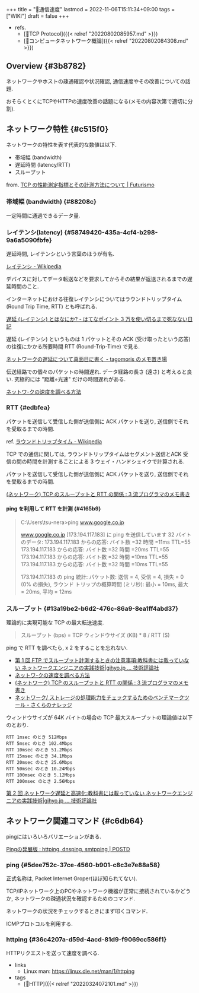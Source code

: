 +++
title = "📝通信速度"
lastmod = 2022-11-06T15:11:34+09:00
tags = ["WIKI"]
draft = false
+++

-   refs.
    -   [📝TCP Protocol]({{< relref "20220802085957.md" >}})
    -   [📝コンピュータネットワーク概論]({{< relref "20220802084308.md" >}})


## Overview {#3b8782}

ネットワークやホストの疎通確認や状況確認, 通信速度やその改善についての話題.

おそらくとくにTCPやHTTPの速度改善の話題になる(メモの内容次第で適切に分割).


## ネットワーク特性 {#c515f0}

ネットワークの特性を表す代表的な数値は以下.

-   帯域幅 (bandwidth)
-   遅延時間 (latency/RTT)
-   スループット

from. [TCP の性能測定指標とその計測方法について | Futurismo](https://futurismo.biz/archives/2626/)


### 帯域幅 (bandwidth) {#88208c}

一定時間に通過できるデータ量.


### レイテンシ(latency) {#58749420-435a-4cf4-b298-9a6a5090fbfe}

遅延時間, レイテンシという言葉のほうが有名.

[レイテンシ - Wikipedia](http://ja.wikipedia.org/wiki/%E3%83%AC%E3%82%A4%E3%83%86%E3%83%B3%E3%82%B7)

デバイスに対してデータ転送などを要求してからその結果が返送されるまでの遅延時間のこと.

インターネットにおける往復レイテンシについてはラウンドトリップタイム (Round Trip Time, RTT) とも呼ばれる.

[遅延 (レイテンシ) とはなにか? - はてなポイント 3 万を使い切るまで死なない日記](http://d.hatena.ne.jp/kawango/20110107)

遅延 (レイテンシ) というものは 1 パケットとその ACK (受け取ったという応答)の往復にかかる所要時間 RTT (Round-Trip-Time) で見る.

[ネットワークの遅延について真面目に書く - tagomoris のメモ置き場](http://d.hatena.ne.jp/tagomoris/20110111/1294763866)

伝送経路での個々のパケットの時間遅れ. データ経路の長さ (遠さ) と考えると良い. 究極的には "距離÷光速" だけの時間遅れがある.

[ネットワ-クの速度を調べる方法](http://www.math.kobe-u.ac.jp/~kodama/tips-net-speed.html)


### RTT {#edbfea}

パケットを送信して受信した側が送信側に ACK パケットを送り, 送信側でそれを受取るまでの時間.

ref. [ラウンドトリップタイム - Wikipedia](http://ja.wikipedia.org/wiki/%E3%83%A9%E3%82%A6%E3%83%B3%E3%83%89%E3%83%88%E3%83%AA%E3%83%83%E3%83%97%E3%82%BF%E3%82%A4%E3%83%A0)

TCP での通信に関しては, ラウンドトリップタイムはセグメント送信とACK 受信の間の時間を計測することによる 3 ウェイ・ハンドシェイクで計算される.

パケットを送信して受信した側が送信側に ACK パケットを送り, 送信側でそれを受取るまでの時間.

[(ネットワーク) TCP のスループットと RTT の関係 : 3 流プログラマのメモ書き](http://jehupc.exblog.jp/15349359)


#### ping を利用して RTT を計測 {#4165b9}

> C:\Users\tsu-nera>ping www.google.co.jp
>
> www.google.co.jp [173.194.117.183] に ping を送信しています 32 バイトのデータ:
> 173.194.117.183 からの応答: バイト数 =32 時間 =11ms TTL=55
> 173.194.117.183 からの応答: バイト数 =32 時間 =20ms TTL=55
> 173.194.117.183 からの応答: バイト数 =32 時間 =10ms TTL=55
> 173.194.117.183 からの応答: バイト数 =32 時間 =10ms TTL=55
>
> 173.194.117.183 の ping 統計:
>     パケット数: 送信 = 4, 受信 = 4, 損失 = 0 (0% の損失),
> ラウンド トリップの概算時間 (ミリ秒):
>     最小 = 10ms, 最大 = 20ms, 平均 = 12ms


### スループット {#13a19be2-b6d2-476c-86a9-8ea1ff4abd37}

理論的に実現可能な TCP の最大転送速度.

> スループット (bps) = TCP ウィンドウサイズ (KB) \* 8 / RTT (S)

ping で RTT を調べたら, x 2 をすることを忘れない.

-   [第 1 回  FTP でスループット計測するときの注意事項:教科書には載っていない ネットワークエンジニアの実践技術|gihyo.jp … 技術評論社](http://gihyo.jp/admin/serial/01/net_prac_tech/0001)
-   [ネットワ-クの速度を調べる方法](http://www.math.kobe-u.ac.jp/~kodama/tips-net-speed.html)
-   [(ネットワーク) TCP のスループットと RTT の関係 : 3 流プログラマのメモ書き](http://jehupc.exblog.jp/15349359)
-   [ネットワーク/ ストレージの処理能力をチェックするためのベンチマークツール - さくらのナレッジ](http://knowledge.sakura.ad.jp/tech/938/)

ウィンドウサイズが 64K バイトの場合の TCP 最大スループットの理論値は以下のとおり.

```text
RTT 1msec のとき 512Mbps
RTT 5msec のとき 102.4Mbps
RTT 10msec のとき 51.2Mbps
RTT 15msec のとき 34.1Mbps
RTT 20msec のとき 25.6Mbps
RTT 50msec のとき 10.24Mbps
RTT 100msec のとき 5.12Mbps
RTT 200msec のとき 2.56Mbps
```

[第 2 回  ネットワーク遅延と高速化:教科書には載っていない ネットワークエンジニアの実践技術|gihyo.jp … 技術評論社](http://gihyo.jp/admin/serial/01/net_prac_tech/0002)


## ネットワーク関連コマンド {#c6db64}

pingにはいろいろバリエーションがある.

[Pingの発展版 : httping, dnsping, smtpping | POSTD](https://postd.cc/advanced-ping-httping-dnsping-smtpping/)


### ping {#5dee752c-37ce-4560-b901-c8c3e7e88a58}

正式名称は, Packet Internet Groper(ほぼ知られてない).

TCP/IPネットワーク上のPCやネットワーク機器が正常に接続されているかどうか, ネットワークの疎通状況を確認するためのコマンド.

ネットワークの状況をチェックするときにまず叩くコマンド.

ICMPプロトコルを利用する.


### httping {#36c4207a-d59d-4acd-81d9-f9069cc586f1}

HTTPリクエストを送って速度を調べる.

-   links
    -   Linux man: <https://linux.die.net/man/1/httping>
-   tags
    -   [🔖HTTP]({{< relref "20220324072101.md" >}})

